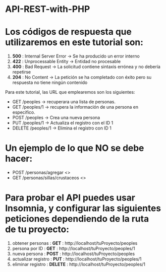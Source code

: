 # API-REST-with-PHP
 
# Los códigos de respuesta que utilizaremos en este tutorial son:


1. **500** : Internal Server Error → Se ha producido un error interno
2. **422** : Unprocessable Entity → Entidad no procesable
3. **400** : Bad Request → La solicitud contiene sintaxis errónea y no debería repetirse
4. **204** : No Content → La petición se ha completado con éxito pero su respuesta no tiene ningún contenido


Para este tutorial, las URL que emplearemos son los siguientes:


* GET /peoples → recuperara una lista de personas.
* GET /peoples/1 → recupera la información de una persona en especifico.
* POST /peoples → Crea una nueva persona
* PUT /peoples/1 → Actualiza el registro con el ID 1
* DELETE /peoples/1 → Elimina el registro con ID 1

# Un ejemplo de lo que NO se debe hacer:


* POST /personas/agregar <<NO usar verbos>>
* GET /personas/sillas/crustaceos <<wtf>>


# Para probar el API puedes usar Insomnia, y configurar las siguientes peticiones dependiendo de la ruta de tu proyecto:
1. obtener personas : **GET** : http://localhost/tuProyecto/peoples
2. persona por ID : **GET** : http://localhost/tuProyecto/peoples/1
3. nueva persona : **POST** : http://localhost/tuProyecto/peoples
4. actualizar registro : **PUT** : http://localhost/tuProyecto/peoples/1
5. eliminar registro : **DELETE** : http://localhost/tuProyecto/peoples/1